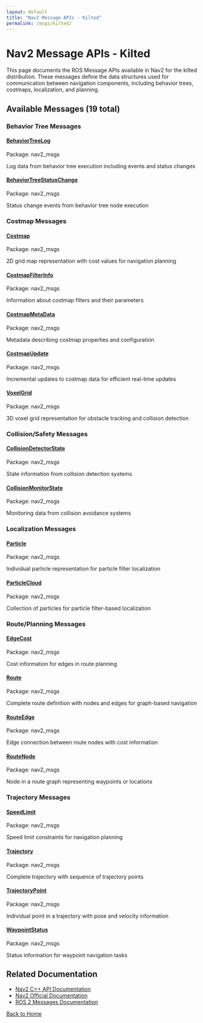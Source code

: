 ```yaml
---
layout: default
title: "Nav2 Message APIs - Kilted"
permalink: /msgs/kilted/
---
```


# Nav2 Message APIs - Kilted

This page documents the ROS Message APIs available in Nav2 for the kilted distribution. These messages define the data structures used for communication between navigation components, including behavior trees, costmaps, localization, and planning.

## Available Messages (19 total)

### Behavior Tree Messages

<div class="action-grid">
  <div class="action-card">
    <h4><a href="/msgs/kilted/behaviortreelog.html">BehaviorTreeLog</a></h4>
    <p class="action-package">Package: nav2_msgs</p>
    <p class="action-description">Log data from behavior tree execution including events and status changes</p>
  </div>
  <div class="action-card">
    <h4><a href="/msgs/kilted/behaviortreestatuschange.html">BehaviorTreeStatusChange</a></h4>
    <p class="action-package">Package: nav2_msgs</p>
    <p class="action-description">Status change events from behavior tree node execution</p>
  </div>
</div>

### Costmap Messages

<div class="action-grid">
  <div class="action-card">
    <h4><a href="/msgs/kilted/costmap.html">Costmap</a></h4>
    <p class="action-package">Package: nav2_msgs</p>
    <p class="action-description">2D grid map representation with cost values for navigation planning</p>
  </div>
  <div class="action-card">
    <h4><a href="/msgs/kilted/costmapfilterinfo.html">CostmapFilterInfo</a></h4>
    <p class="action-package">Package: nav2_msgs</p>
    <p class="action-description">Information about costmap filters and their parameters</p>
  </div>
  <div class="action-card">
    <h4><a href="/msgs/kilted/costmapmetadata.html">CostmapMetaData</a></h4>
    <p class="action-package">Package: nav2_msgs</p>
    <p class="action-description">Metadata describing costmap properties and configuration</p>
  </div>
  <div class="action-card">
    <h4><a href="/msgs/kilted/costmapupdate.html">CostmapUpdate</a></h4>
    <p class="action-package">Package: nav2_msgs</p>
    <p class="action-description">Incremental updates to costmap data for efficient real-time updates</p>
  </div>
  <div class="action-card">
    <h4><a href="/msgs/kilted/voxelgrid.html">VoxelGrid</a></h4>
    <p class="action-package">Package: nav2_msgs</p>
    <p class="action-description">3D voxel grid representation for obstacle tracking and collision detection</p>
  </div>
</div>

### Collision/Safety Messages

<div class="action-grid">
  <div class="action-card">
    <h4><a href="/msgs/kilted/collisiondetectorstate.html">CollisionDetectorState</a></h4>
    <p class="action-package">Package: nav2_msgs</p>
    <p class="action-description">State information from collision detection systems</p>
  </div>
  <div class="action-card">
    <h4><a href="/msgs/kilted/collisionmonitorstate.html">CollisionMonitorState</a></h4>
    <p class="action-package">Package: nav2_msgs</p>
    <p class="action-description">Monitoring data from collision avoidance systems</p>
  </div>
</div>

### Localization Messages

<div class="action-grid">
  <div class="action-card">
    <h4><a href="/msgs/kilted/particle.html">Particle</a></h4>
    <p class="action-package">Package: nav2_msgs</p>
    <p class="action-description">Individual particle representation for particle filter localization</p>
  </div>
  <div class="action-card">
    <h4><a href="/msgs/kilted/particlecloud.html">ParticleCloud</a></h4>
    <p class="action-package">Package: nav2_msgs</p>
    <p class="action-description">Collection of particles for particle filter-based localization</p>
  </div>
</div>

### Route/Planning Messages

<div class="action-grid">
  <div class="action-card">
    <h4><a href="/msgs/kilted/edgecost.html">EdgeCost</a></h4>
    <p class="action-package">Package: nav2_msgs</p>
    <p class="action-description">Cost information for edges in route planning</p>
  </div>
  <div class="action-card">
    <h4><a href="/msgs/kilted/route.html">Route</a></h4>
    <p class="action-package">Package: nav2_msgs</p>
    <p class="action-description">Complete route definition with nodes and edges for graph-based navigation</p>
  </div>
  <div class="action-card">
    <h4><a href="/msgs/kilted/routeedge.html">RouteEdge</a></h4>
    <p class="action-package">Package: nav2_msgs</p>
    <p class="action-description">Edge connection between route nodes with cost information</p>
  </div>
  <div class="action-card">
    <h4><a href="/msgs/kilted/routenode.html">RouteNode</a></h4>
    <p class="action-package">Package: nav2_msgs</p>
    <p class="action-description">Node in a route graph representing waypoints or locations</p>
  </div>
</div>

### Trajectory Messages

<div class="action-grid">
  <div class="action-card">
    <h4><a href="/msgs/kilted/speedlimit.html">SpeedLimit</a></h4>
    <p class="action-package">Package: nav2_msgs</p>
    <p class="action-description">Speed limit constraints for navigation planning</p>
  </div>
  <div class="action-card">
    <h4><a href="/msgs/kilted/trajectory.html">Trajectory</a></h4>
    <p class="action-package">Package: nav2_msgs</p>
    <p class="action-description">Complete trajectory with sequence of trajectory points</p>
  </div>
  <div class="action-card">
    <h4><a href="/msgs/kilted/trajectorypoint.html">TrajectoryPoint</a></h4>
    <p class="action-package">Package: nav2_msgs</p>
    <p class="action-description">Individual point in a trajectory with pose and velocity information</p>
  </div>
  <div class="action-card">
    <h4><a href="/msgs/kilted/waypointstatus.html">WaypointStatus</a></h4>
    <p class="action-package">Package: nav2_msgs</p>
    <p class="action-description">Status information for waypoint navigation tasks</p>
  </div>
</div>


## Related Documentation

- [Nav2 C++ API Documentation](/kilted/html/index.html)
- [Nav2 Official Documentation](https://nav2.org/)
- [ROS 2 Messages Documentation](https://docs.ros.org/en/kilted/Concepts/About-ROS-Interfaces.html)

[Back to Home](/)